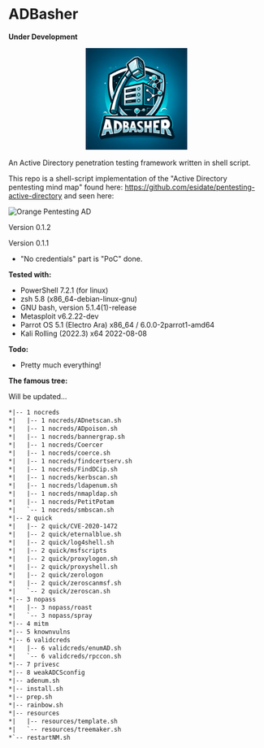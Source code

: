 # ADBasher
**Under Development**

<div align="center">
    <img src="/resources/ADBasherlogo.png" alt="Logo" width="200"> <!-- Adjust the width as needed -->
</div>

An Active Directory penetration testing framework written in shell script.

This repo is a shell-script implementation of the "Active Directory pentesting mind map" found here:
https://github.com/esidate/pentesting-active-directory and seen here:

![Orange Pentesting AD](/resources/pentest_ad_dark_2022_11.svg "Orange Pentesting AD")


Version 0.1.2

Version 0.1.1
* "No credentials" part is "PoC" done.

**Tested with:**
* PowerShell 7.2.1 (for linux)
* zsh 5.8 (x86_64-debian-linux-gnu)
* GNU bash, version 5.1.4(1)-release
* Metasploit v6.2.22-dev
* Parrot OS 5.1 (Electro Ara) x86_64 / 6.0.0-2parrot1-amd64
* Kali Rolling (2022.3) x64 2022-08-08

**Todo:**
* Pretty much everything!

**The famous tree:**

Will be updated...

```
*|-- 1 nocreds
*|   |-- 1 nocreds/ADnetscan.sh
*|   |-- 1 nocreds/ADpoison.sh
*|   |-- 1 nocreds/bannergrap.sh
*|   |-- 1 nocreds/Coercer
*|   |-- 1 nocreds/coerce.sh
*|   |-- 1 nocreds/findcertserv.sh
*|   |-- 1 nocreds/FindDCip.sh
*|   |-- 1 nocreds/kerbscan.sh
*|   |-- 1 nocreds/ldapenum.sh
*|   |-- 1 nocreds/nmapldap.sh
*|   |-- 1 nocreds/PetitPotam
*|   `-- 1 nocreds/smbscan.sh
*|-- 2 quick
*|   |-- 2 quick/CVE-2020-1472
*|   |-- 2 quick/eternalblue.sh
*|   |-- 2 quick/log4shell.sh
*|   |-- 2 quick/msfscripts
*|   |-- 2 quick/proxylogon.sh
*|   |-- 2 quick/proxyshell.sh
*|   |-- 2 quick/zerologon
*|   |-- 2 quick/zeroscanmsf.sh
*|   `-- 2 quick/zeroscan.sh
*|-- 3 nopass
*|   |-- 3 nopass/roast
*|   `-- 3 nopass/spray
*|-- 4 mitm
*|-- 5 knownvulns
*|-- 6 validcreds
*|   |-- 6 validcreds/enumAD.sh
*|   `-- 6 validcreds/rpccon.sh
*|-- 7 privesc
*|-- 8 weakADCSconfig
*|-- adenum.sh
*|-- install.sh
*|-- prep.sh
*|-- rainbow.sh
*|-- resources
*|   |-- resources/template.sh
*|   `-- resources/treemaker.sh
*`-- restartNM.sh
```


